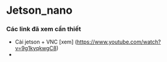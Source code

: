 # Jetson_nano

### Các link đã xem cần thiết
- Cài jetson + VNC [xem] (https://www.youtube.com/watch?v=9g1kyqkwgC8)
- 


































